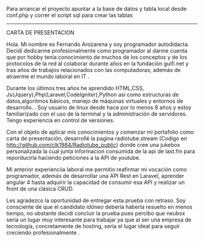 Para arrancar el proyecto apuntar a la base de datos y tabla local desde conf.php y correr el script sql para
crear las tablas

-------------------------------------------------------------------------------------
CARTA DE PRESENTACION


Hola. Mi nombre es Fernando Arozarena y soy programador autodidacta.
Decidí dedicarme profesionalmente como programador al darme cuenta que por hobby tenía conocimiento de muchos de los conceptos y de los protocolos de la red al colaborar durante años
en la fundación guifi.net y tras años de trabajos relacionados con las computadoras; además de atraerme el mundo laboral en IT .

Durante los últimos tres años he aprendido HTML,CSS, Js(Jquery),Php(Laravel,CodeIgniter),Python asi como estructuras de datos,algoritmos básicos, manejo de máquinas virtuales y entornos de desarrollo...
Soy usuario de linux desde hace por lo menos 8 años y estoy familiarizado con el uso de la terminal y la administración de servidores. Tengo experiencia en control de versiones.

Con el objeto de aplicar mis conocimientos y comenzar mi portafolio como carta de presentación, desarrollé la pagina radiotube.stream (Codigo en http://github.com/clk1984/Radiotube_public) donde cree una jukebox personalizada la cual junta informacion consumida de la api de last.fm para reporducirla haciendo peticiones a la API de youtube.

Mi anterior experienciia laboral me permitio reafirmar mi vocación como programador, además de desarrollar una API Rest en Laravel, aprender angular 4 hasta adquirir la capacidad de consumir esa API y realizar un front de una clásica CRUD.

Les agradezco la oportunidad de entregar esta prueba con retraso. Soy consciente de que el candidato idóneo debería haberla resuelto en menos tiempo, no obstante decidí concluir la prueba pues percibo que neubox sería un lugar muy interesante para trabajar ya que al ser una empresa de tecnología, concretamente de hosting, seria el lugar ideal para seguir creciendo profesionalmente .

